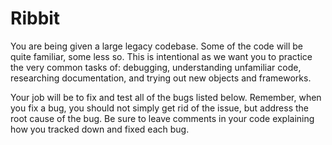 # Ribbit

You are being given a large legacy codebase. Some of the code will be quite familiar, some less so. This is intentional as we want you to practice the very common tasks of: debugging, understanding unfamiliar code, researching documentation, and trying out new objects and frameworks.

Your job will be to fix and test all of the bugs listed below. Remember, when you fix a bug, you should not simply get rid of the issue, but address the root cause of the bug. Be sure to leave comments in your code explaining how you tracked down and fixed each bug.
